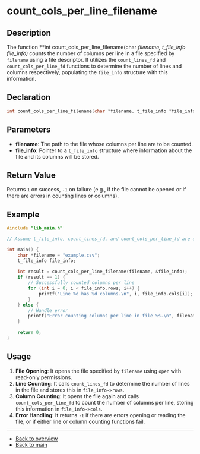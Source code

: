
# count_cols_per_line_filename

## Description

The function **int count_cols_per_line_filename(char *filename, t_file_info *file_info)** counts the number of columns per line in a file specified by `filename` using a file descriptor. It utilizes the `count_lines_fd` and `count_cols_per_line_fd` functions to determine the number of lines and columns respectively, populating the `file_info` structure with this information.

## Declaration

```c
int count_cols_per_line_filename(char *filename, t_file_info *file_info);
```

## Parameters

- **filename**: The path to the file whose columns per line are to be counted.
- **file_info**: Pointer to a `t_file_info` structure where information about the file and its columns will be stored.

## Return Value

Returns `1` on success, `-1` on failure (e.g., if the file cannot be opened or if there are errors in counting lines or columns).

## Example

```c
#include "lib_main.h"

// Assume t_file_info, count_lines_fd, and count_cols_per_line_fd are defined in lib_main.h

int main() {
    char *filename = "example.csv";
    t_file_info file_info;
    
    int result = count_cols_per_line_filename(filename, &file_info);
    if (result == 1) {
        // Successfully counted columns per line
        for (int i = 0; i < file_info.rows; i++) {
            printf("Line %d has %d columns.\n", i, file_info.cols[i]);
        }
    } else {
        // Handle error
        printf("Error counting columns per line in file %s.\n", filename);
    }
    
    return 0;
}
```

## Usage

1. **File Opening**: It opens the file specified by `filename` using `open` with read-only permissions.
2. **Line Counting**: It calls `count_lines_fd` to determine the number of lines in the file and stores this in `file_info->rows`.
3. **Column Counting**: It opens the file again and calls `count_cols_per_line_fd` to count the number of columns per line, storing this information in `file_info->cols`.
4. **Error Handling**: It returns `-1` if there are errors opening or reading the file, or if either line or column counting functions fail.

---

- [Back to overview](../Overview_about_function.md)
- [Back to main](/)
